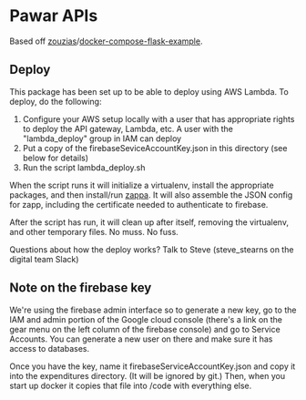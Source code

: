 # Pawar APIs

Based off [zouzias](https://github.com/zouzias)/[docker-compose-flask-example](https://github.com/zouzias/docker-compose-flask-example).

## Deploy

This package has been set up to be able to deploy using AWS Lambda.  To deploy, do the following:

1. Configure your AWS setup locally with a user that has appropriate rights to deploy the API
gateway, Lambda, etc.  A user with the "lambda_deploy" group in IAM can deploy
2. Put a copy of the firebaseSeviceAccountKey.json in this directory (see below for details)
3. Run the script lambda_deploy.sh

When the script runs it will initialize a virtualenv, install the appropriate packages, and then
install/run [zappa](https://github.com/Miserlou/Zappa).  It will also assemble the JSON config
for zapp, including the certificate needed to authenticate to firebase.

After the script has run, it will clean up after itself, removing the virtualenv, and other temporary
files.  No muss.  No fuss.

Questions about how the deploy works?  Talk to Steve (steve_stearns on the digital team Slack)

## Note on the firebase key

We're using the firebase admin interface so to generate a new key, go to the IAM and admin portion of the Google cloud
console (there's a link on the gear menu on the left column of the firebase console) and go to Service Accounts.
You can generate a new user on there and make sure it has access to databases.

Once you have the key, name it firebaseServiceAccountKey.json and copy it into the expenditures directory.
(It will be ignored by git.) Then, when you start up docker it copies that file into /code with everything else.
